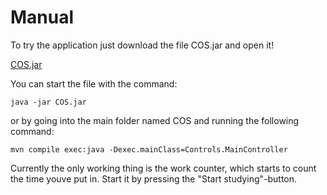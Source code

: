 # Manual

To try the application just download the file COS.jar and open it!

[COS.jar](https://github.com/KirillosTY/Course-Overview-System/raw/3c356b95f53e11128cf166d50db6a25c6d4c198c/CourseOverviewSystem/COS/COS.jar)

You can start the file with the command:
```
java -jar COS.jar
``` 
or by going into the main folder named COS and running the following command:

```
mvn compile exec:java -Dexec.mainClass=Controls.MainController
```

Currently the only working thing is the work counter, which starts to count the time youve put in. Start it by pressing the "Start studying"-button.





